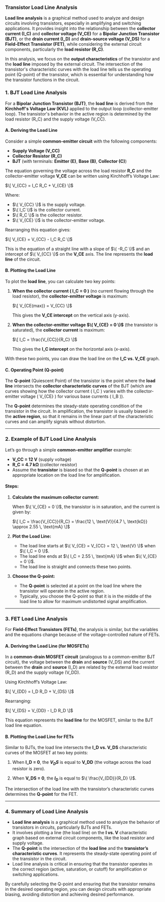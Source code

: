 ### **Transistor Load Line Analysis**

**Load line analysis** is a graphical method used to analyze and design circuits involving transistors, especially in amplifying and switching applications. It provides insight into the relationship between the **collector current (I_C)** and **collector voltage (V_CE)** for a **Bipolar Junction Transistor (BJT)**, or the **drain current (I_D)** and **drain-source voltage (V_DS)** for a **Field-Effect Transistor (FET)**, while considering the external circuit components, particularly the **load resistor (R_C)**.

In this analysis, we focus on the **output characteristics** of the transistor and the **load line** imposed by the external circuit. The intersection of the transistor's characteristic curves with the load line tells us the operating point (Q-point) of the transistor, which is essential for understanding how the transistor functions in the circuit.

### **1. BJT Load Line Analysis**

For a **Bipolar Junction Transistor (BJT)**, the **load line** is derived from the **Kirchhoff's Voltage Law (KVL)** applied to the output loop (collector-emitter loop). The transistor's behavior in the active region is determined by the load resistor (R_C) and the supply voltage (V_CC).

#### **A. Deriving the Load Line**

Consider a simple **common-emitter circuit** with the following components:
- **Supply Voltage (V_CC)**
- **Collector Resistor (R_C)**
- **BJT** (with terminals: **Emitter (E)**, **Base (B)**, **Collector (C)**)

The equation governing the voltage across the load resistor **R_C** and the collector-emitter voltage **V_CE** can be written using Kirchhoff’s Voltage Law:

$\[
V_{CC} = I_C R_C + V_{CE}
\]$

Where:
- $\( V_{CC} \)$ is the supply voltage.
- $\( I_C \)$ is the collector current.
- $\( R_C \)$ is the collector resistor.
- $\( V_{CE} \)$ is the collector-emitter voltage.

Rearranging this equation gives:

$\[
V_{CE} = V_{CC} - I_C R_C
\]$

This is the equation of a straight line with a slope of $\( -R_C \)$ and an intercept of $\( V_{CC} \)$ on the **V_CE** axis. The line represents the **load line** of the circuit.

#### **B. Plotting the Load Line**

To plot the **load line**, you can calculate two key points:

1. **When the collector current \( I_C = 0 \)** (no current flowing through the load resistor), the **collector-emitter voltage** is maximum:
   
   $\[
   V_{CE(max)} = V_{CC}
   \]$
   
   This gives the **V_CE intercept** on the vertical axis (y-axis).

2. **When the collector-emitter voltage $\( V_{CE} = 0 \)$** (the transistor is saturated), the **collector current** is maximum:

   $\[
   I_C = \frac{V_{CC}}{R_C}
   \]$

   This gives the **I_C intercept** on the horizontal axis (x-axis).

With these two points, you can draw the load line on the **I_C vs. V_CE** graph.

#### **C. Operating Point (Q-point)**

The **Q-point** (Quiescent Point) of the transistor is the point where the **load line** intersects the **collector characteristic curves** of the BJT (which are curves showing how the collector current \( I_C \) varies with the collector-emitter voltage \( V_{CE} \) for various base currents \( I_B \)).

The **Q-point** determines the steady-state operating condition of the transistor in the circuit. In amplification, the transistor is usually biased in the **active region**, so that it remains in the linear part of the characteristic curves and can amplify signals without distortion.

---

### **2. Example of BJT Load Line Analysis**

Let’s go through a simple **common-emitter amplifier** example:

- **V_CC = 12 V** (supply voltage)
- **R_C = 4.7 kΩ** (collector resistor)
- Assume the **transistor** is biased so that the **Q-point** is chosen at an appropriate location on the load line for amplification.

#### **Steps:**

1. **Calculate the maximum collector current:**
   
   When $\( V_{CE} = 0 \)$, the transistor is in saturation, and the current is given by:

   $\[
   I_C = \frac{V_{CC}}{R_C} = \frac{12 \, \text{V}}{4.7 \, \text{kΩ}} \approx 2.55 \, \text{mA}
   \]$

2. **Plot the Load Line:**
   - The load line starts at $\( V_{CE} = V_{CC} = 12 \, \text{V} \)$ when $\( I_C = 0 \)$.
   - The load line ends at $\( I_C = 2.55 \, \text{mA} \)$ when $\( V_{CE} = 0 \)$.
   - The load line is straight and connects these two points.

3. **Choose the Q-point:**
   - The **Q-point** is selected at a point on the load line where the transistor will operate in the active region.
   - Typically, you choose the Q-point so that it is in the middle of the load line to allow for maximum undistorted signal amplification.

---

### **3. FET Load Line Analysis**

For **Field-Effect Transistors (FETs)**, the analysis is similar, but the variables and the equations change because of the voltage-controlled nature of FETs.

#### **A. Deriving the Load Line (for MOSFETs)**

In a **common-drain MOSFET circuit** (analogous to a common-emitter BJT circuit), the voltage between the **drain** and **source** (V_DS) and the current between the **drain** and **source** (I_D) are related by the external load resistor (R_D) and the supply voltage (V_DD).

Using Kirchhoff’s Voltage Law:

$\[
V_{DD} = I_D R_D + V_{DS}
\]$

Rearranging:

$\[
V_{DS} = V_{DD} - I_D R_D
\]$

This equation represents the **load line** for the MOSFET, similar to the BJT load line equation.

#### **B. Plotting the Load Line for FETs**

Similar to BJTs, the load line intersects the **I_D vs. V_DS** characteristic curves of the MOSFET at two key points:

1. When **I_D = 0**, the **$V_DS$** is equal to **V_DD** (the voltage across the load resistor is zero).

2. When **V_DS = 0**, the **$I_D$** is equal to $\( \frac{V_{DD}}{R_D} \)$.

The intersection of the load line with the transistor’s characteristic curves determines the **Q-point** for the FET.

---

### **4. Summary of Load Line Analysis**

- **Load line analysis** is a graphical method used to analyze the behavior of transistors in circuits, particularly BJTs and FETs.
- It involves plotting a line (the load line) on the **I vs. V** characteristic graph based on external circuit components, like the load resistor and supply voltage.
- The **Q-point** is the intersection of the **load line** and the **transistor’s characteristic curves**. It represents the steady-state operating point of the transistor in the circuit.
- Load line analysis is critical in ensuring that the transistor operates in the correct region (active, saturation, or cutoff) for amplification or switching applications.

By carefully selecting the Q-point and ensuring that the transistor remains in the desired operating region, you can design circuits with appropriate biasing, avoiding distortion and achieving desired performance.
